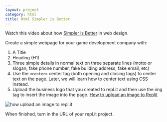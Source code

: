 ```yaml
---
layout: project
category: html
title: Html Simpler is Better
---
```



Watch this video about how [Simpler is Better](https://drive.google.com/open?id=1hpUxydU5K0Lv9N_UkXRrQDSfIBxV8RAp) in web design.



Create a simple webpage for your game development company with:

1. A Title
1. Heading (H1)
1. Three simple details in normal text on three separate lines (motto or slogan, fake phone number, fake building address, fake email, etc)
1. Use the `<center>` center tag (both opening and closing tags) to center text on the page. Later, we will learn how to center text using CSS instead.
1. Upload the business logo that you created to repl.it and then use the img tag to insert the image into the page. [How to upload an image to Replit](https://bradleycodeu.github.io/wdarchive/html/replitUploadImage.png)

![how upload an image to repl.it](https://bradleycodeu.github.io/wdarchive/html/replitUploadImage.png)

When finished, turn in the URL of your repl.it project.
